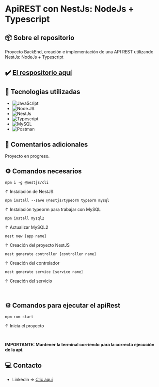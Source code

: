 # ApiREST con NestJs: NodeJs + Typescript

## 📦 Sobre el repositorio
Proyecto BackEnd, creación e implementación de una API REST utilizando NestJs: NodeJs + Typescript

## ✔️ [El respositorio aquí](https://github.com/K3yJey/apiREST_NestJS.git)

## 🔧 Tecnologías utilizadas
* ![JavaScript](https://img.shields.io/badge/javascript-%23323330.svg?style=for-the-badge&logo=javascript&logoColor=%23F7DF1E)
* ![Node.JS](https://img.shields.io/badge/node.js-6DA55F?style=for-the-badge&logo=node.js&logoColor=white)
* ![NestJs](https://img.shields.io/badge/nestjs-%23E0234E.svg?style=for-the-badge&logo=nestjs&logoColor=white)
* ![Typescript](https://img.shields.io/badge/typescript-%23007ACC.svg?style=for-the-badge&logo=typescript&logoColor=white)
* ![MySQL](https://img.shields.io/badge/mysql-%2300000f.svg?style=for-the-badge&logo=mysql&logoColor=white)
* ![Postman](https://img.shields.io/badge/Postman-FF6C37?style=for-the-badge&logo=postman&logoColor=white)

## 📌 Comentarios adicionales
Proyecto en progreso.

## ⚙️ Comandos necesarios
```console
npm i -g @nestjs/cli
```
↑ Instalación de NestJS

```console
npm install --save @nestjs/typeorm typeorm mysql
```
↑ Instalación typeorm para trabajar con MySQL

```console
npm install mysql2
```
↑ Actualizar MySQL2

```console
nest new [app name]
```
↑ Creación del proyecto NestJS

```console
nest generate controller [controller name]
```
↑ Creación del controlador

```console
nest generate service [service name]
```
↑ Creación del servicio

<br/>

## ⚙️ Comandos para ejecutar el apiRest
```console
npm run start
```
↑ Inicia el proyecto

<br/>

**IMPORTANTE: Mantener la terminal corriendo para la correcta ejecución de la api.**

## 💻 Contacto
* Linkedin => [Clic aquí](https://www.linkedin.com/in/k3yjey-dev/)